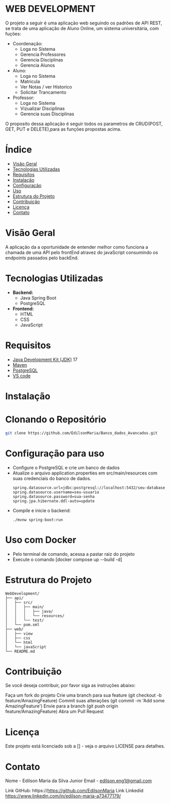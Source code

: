 # WEB DEVELOPMENT

O projeto a seguir é uma aplicação web seguindo os padrões de API REST, se trata de uma aplicação de Aluno Online, um sistema universitária, com fuções:
- Coordenação: 
  - Loga no Sistema
  - Gerencia Professores
  - Gerencia Disciplinas
  - Gerencia Alunos
- Aluno: 
  - Loga no Sistema
  - Matricula
  - Ver Notas / ver Historico
  - Solicitar Trancamento
- Professor: 
  - Loga no Sistema
  - Vizualizar Disciplinas
  - Gerencia suas Disciplinas

O proposito dessa aplicação é seguir todos os parametros de CRUD(POST, GET, PUT e DELETE),para as funções propostas acima.

# Índice

- [Visão Geral](#visão-geral)
- [Tecnologias Utilizadas](#tecnologias-utilizadas)
- [Requisitos](#requisitos)
- [Instalação](#instalação)
- [Configuração](#configuração)
- [Uso](#uso)
- [Estrutura do Projeto](#estrutura-do-projeto)
- [Contribuição](#contribuição)
- [Licença](#licença)
- [Contato](#contato)

# Visão Geral

A aplicação da a oportunidade de entender melhor como funciona a chamada de uma API pelo frontEnd atravez do javaScript consumindo os endpoints passados pelo backEnd.

# Tecnologias Utilizadas

- **Backend:**
  - Java Spring Boot
  - PostgreSQL
- **Frontend:**
  - HTML
  - CSS
  - JavaScript

# Requisitos

- [Java Development Kit (JDK)](https://www.oracle.com/java/technologies/javase-downloads.html) 17
- [Maven](https://maven.apache.org/download.cgi)
- [PostgreSQL](https://www.postgresql.org/download/)
- [VS code](https://https://code.visualstudio.com/download) 

# Instalação

# Clonando o Repositório
```bash
git clone https://github.com/EdilsonMaria/Banco_dados_Avancados.git
```

# Configuração para uso

- Configure o PostgreSQL e crie um banco de dados
- Atualize o arquivo application.properties em src/main/resources com suas credenciais do banco de dados.
  ```
  spring.datasource.url=jdbc:postgresql://localhost:5432/seu-database
  spring.datasource.username=seu-usuario
  spring.datasource.password=sua-senha
  spring.jpa.hibernate.ddl-auto=update
  ```
- Compile e inicie o backend:
  ```
  ./mvnw spring-boot:run
  ```

# Uso com Docker

- Pelo terminal de comando, acessa a pastar raiz do projeto <Pasta do projeto>
- Execute o comando [docker compose up --build -d]


# Estrutura do Projeto
```
WebDevelopment/
├── api/
│   ├── src/
│   │   ├── main/
│   │   │   ├── java/
│   │   │   └── resources/
│   │   └── test/
│   └── pom.xml
├── web/
│   ├── view
│   ├── css
│   └── html
│   └── javaScript
└── README.md  
```
# Contribuição

Se você deseja contribuir, por favor siga as instruções abaixo:

Faça um fork do projeto
Crie uma branch para sua feature (git checkout -b feature/AmazingFeature)
Commit suas alterações (git commit -m 'Add some AmazingFeature')
Envie para a branch (git push origin feature/AmazingFeature)
Abra um Pull Request

# Licença

Este projeto está licenciado sob a [] - veja o arquivo LICENSE para detalhes.

# Contato
Nome - Edilson Maria da Silva Junior
Email - edilson.eng1@gmail.com

Link GitHub: https://https://github.com/EdilsonMaria
Link Linkedid https://www.linkedin.com/in/edilson-maria-a73477179/
